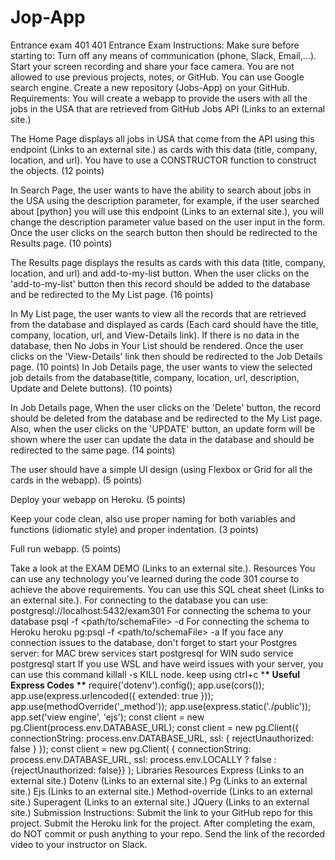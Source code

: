 # Jop-App

Entrance exam 401
401 Entrance Exam
Instructions:
Make sure before starting to:
Turn off any means of communication (phone, Slack, Email,...).
Start your screen recording and share your face camera.
You are not allowed to use previous projects, notes, or GitHub.
You can use Google search engine.
Create a new repository (Jobs-App) on your GitHub.
Requirements:
You will create a webapp to provide the users with all the jobs in the USA that are retrieved from GitHub Jobs API (Links to an external site.)

The Home Page displays all jobs in USA that come from the API using this endpoint (Links to an external site.) as cards with this data (title, company, location, and url). You have to use a CONSTRUCTOR function to construct the objects. (12 points)

In Search Page, the user wants to have the ability to search about jobs in the USA using the description parameter, for example, if the user searched about [python] you will use this endpoint (Links to an external site.), you will change the description parameter value based on the user input in the form. Once the user clicks on the search button then should be redirected to the Results page. (10 points)

The Results page displays the results as cards with this data (title, company, location, and url) and add-to-my-list button. When the user clicks on the 'add-to-my-list' button then this record should be added to the database and be redirected to the My List page. (16 points)

In My List page, the user wants to view all the records that are retrieved from the database and displayed as cards (Each card should have the title, company, location, url, and View-Details link). If there is no data in the database, then No Jobs in Your List should be rendered. Once the user clicks on the 'View-Details' link then should be redirected to the Job Details page. (10 points)
In Job Details page, the user wants to view the selected job details from the database(title, company, location, url, description, Update and Delete buttons). (10 points)

In Job Details page, When the user clicks on the 'Delete' button, the record should be deleted from the database and be redirected to the My List page. Also, when the user clicks on the 'UPDATE' button, an update form will be shown where the user can update the data in the database and should be redirected to the same page. (14 points)

The user should have a simple UI design (using Flexbox or Grid for all the cards in the webapp). (5 points)

Deploy your webapp on Heroku. (5 points)

Keep your code clean, also use proper naming for both variables and functions (idiomatic style) and proper indentation. (3 points)

Full run webapp. (5 points)

Take a look at the EXAM DEMO (Links to an external site.).
Resources
You can use any technology you've learned during the code 301 course to achieve the above requirements.
You can use this SQL cheat sheet (Links to an external site.).
For connecting to the database you can use:
postgresql://localhost:5432/exam301
For connecting the schema to your database psql -f <path/to/schemaFile> -d <database-name>
For connecting the schema to Heroku heroku pg:psql -f <path/to/schemaFile> -a <heroku-app-name>
If you face any connection issues to the database, don't forget to start your Postgres server:
for MAC brew services start postgresql
for WIN sudo service postgresql start
If you use WSL and have weird issues with your server, you can use this command killall -s KILL node. keep using ctrl+c \***\* Useful Express Codes \*\***
require('dotenv').config();
app.use(cors());
app.use(express.urlencoded({ extended: true }));
app.use(methodOverride('\_method'));
app.use(express.static('./public'));
app.set('view engine', 'ejs');
const client = new pg.Client(process.env.DATABASE_URL);
const client = new pg.Client({ connectionString: process.env.DATABASE_URL, ssl: { rejectUnauthorized: false } });
const client = new pg.Client( { connectionString: process.env.DATABASE_URL, ssl: process.env.LOCALLY ? false : {rejectUnauthorized: false}} );
Libraries Resources
Express (Links to an external site.)
Dotenv (Links to an external site.)
Pg (Links to an external site.)
Ejs (Links to an external site.)
Method-override (Links to an external site.)
Superagent (Links to an external site.)
JQuery (Links to an external site.)
Submission Instructions:
Submit the link to your GitHub repo for this project.
Submit the Heroku link for the project.
After completing the exam, do NOT commit or push anything to your repo.
Send the link of the recorded video to your instructor on Slack.
